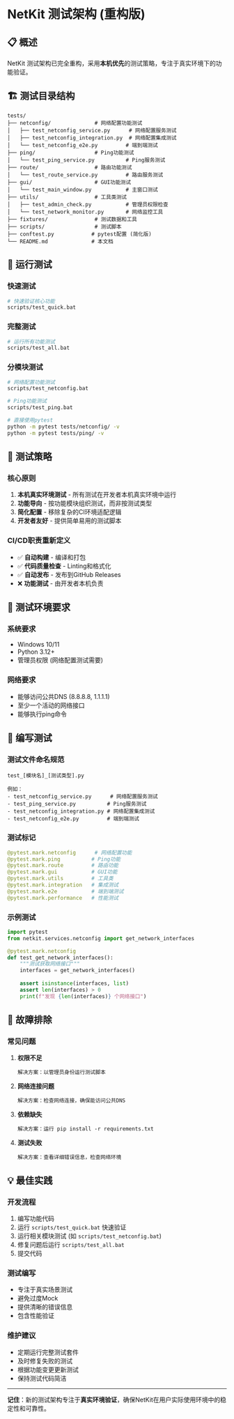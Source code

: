# NetKit 测试架构 (重构版)

## 📋 概述

NetKit 测试架构已完全重构，采用**本机优先**的测试策略，专注于真实环境下的功能验证。

## 🏗️ 测试目录结构

```
tests/
├── netconfig/              # 网络配置功能测试
│   ├── test_netconfig_service.py      # 网络配置服务测试
│   ├── test_netconfig_integration.py  # 网络配置集成测试
│   └── test_netconfig_e2e.py         # 端到端测试
├── ping/                   # Ping功能测试
│   └── test_ping_service.py          # Ping服务测试
├── route/                  # 路由功能测试
│   └── test_route_service.py         # 路由服务测试
├── gui/                    # GUI功能测试
│   └── test_main_window.py           # 主窗口测试
├── utils/                  # 工具类测试
│   ├── test_admin_check.py           # 管理员权限检查
│   └── test_network_monitor.py       # 网络监控工具
├── fixtures/               # 测试数据和工具
├── scripts/                # 测试脚本
├── conftest.py            # pytest配置 (简化版)
└── README.md              # 本文档
```

## 🚀 运行测试

### **快速测试**
```bash
# 快速验证核心功能
scripts/test_quick.bat
```

### **完整测试**
```bash
# 运行所有功能测试
scripts/test_all.bat
```

### **分模块测试**
```bash
# 网络配置功能测试
scripts/test_netconfig.bat

# Ping功能测试
scripts/test_ping.bat

# 直接使用pytest
python -m pytest tests/netconfig/ -v
python -m pytest tests/ping/ -v
```

## 🎯 测试策略

### **核心原则**
1. **本机真实环境测试** - 所有测试在开发者本机真实环境中运行
2. **功能导向** - 按功能模块组织测试，而非按测试类型
3. **简化配置** - 移除复杂的CI环境适配逻辑
4. **开发者友好** - 提供简单易用的测试脚本

### **CI/CD职责重新定义**
- ✅ **自动构建** - 编译和打包
- ✅ **代码质量检查** - Linting和格式化
- ✅ **自动发布** - 发布到GitHub Releases
- ❌ **功能测试** - 由开发者本机负责

## 🔧 测试环境要求

### **系统要求**
- Windows 10/11
- Python 3.12+
- 管理员权限 (网络配置测试需要)

### **网络要求**
- 能够访问公共DNS (8.8.8.8, 1.1.1.1)
- 至少一个活动的网络接口
- 能够执行ping命令

## 📝 编写测试

### **测试文件命名规范**
```
test_[模块名]_[测试类型].py

例如：
- test_netconfig_service.py      # 网络配置服务测试
- test_ping_service.py          # Ping服务测试
- test_netconfig_integration.py # 网络配置集成测试
- test_netconfig_e2e.py         # 端到端测试
```

### **测试标记**
```python
@pytest.mark.netconfig      # 网络配置功能
@pytest.mark.ping          # Ping功能
@pytest.mark.route         # 路由功能  
@pytest.mark.gui           # GUI功能
@pytest.mark.utils         # 工具类
@pytest.mark.integration   # 集成测试
@pytest.mark.e2e           # 端到端测试
@pytest.mark.performance   # 性能测试
```

### **示例测试**
```python
import pytest
from netkit.services.netconfig import get_network_interfaces

@pytest.mark.netconfig
def test_get_network_interfaces():
    """测试获取网络接口"""
    interfaces = get_network_interfaces()
    
    assert isinstance(interfaces, list)
    assert len(interfaces) > 0
    print(f"发现 {len(interfaces)} 个网络接口")
```

## 🚨 故障排除

### **常见问题**

1. **权限不足**
   ```
   解决方案：以管理员身份运行测试脚本
   ```

2. **网络连接问题**
   ```
   解决方案：检查网络连接，确保能访问公共DNS
   ```

3. **依赖缺失**
   ```
   解决方案：运行 pip install -r requirements.txt
   ```

4. **测试失败**
   ```
   解决方案：查看详细错误信息，检查网络环境
   ```

## 💡 最佳实践

### **开发流程**
1. 编写功能代码
2. 运行 `scripts/test_quick.bat` 快速验证
3. 运行相关模块测试 (如 `scripts/test_netconfig.bat`)
4. 修复问题后运行 `scripts/test_all.bat`
5. 提交代码

### **测试编写**
- 专注于真实场景测试
- 避免过度Mock
- 提供清晰的错误信息
- 包含性能验证

### **维护建议**
- 定期运行完整测试套件
- 及时修复失败的测试
- 根据功能变更更新测试
- 保持测试代码简洁

---

**记住**：新的测试架构专注于**真实环境验证**，确保NetKit在用户实际使用环境中的稳定性和可靠性。